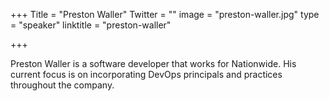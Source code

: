 +++
Title = "Preston Waller"
Twitter = ""
image = "preston-waller.jpg"
type = "speaker"
linktitle = "preston-waller"

+++

Preston Waller is a software developer that works for Nationwide. His current focus is on incorporating DevOps principals and practices throughout the company.
